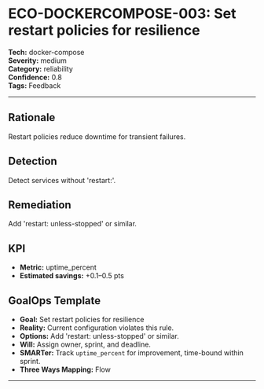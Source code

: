 # ECO-DOCKERCOMPOSE-003: Set restart policies for resilience

**Tech:** docker-compose  
**Severity:** medium  
**Category:** reliability  
**Confidence:** 0.8  
**Tags:** Feedback

---

## Rationale
Restart policies reduce downtime for transient failures.

## Detection
Detect services without 'restart:'.

## Remediation
Add 'restart: unless-stopped' or similar.

## KPI
- **Metric:** uptime_percent  
- **Estimated savings:** +0.1–0.5 pts

## GoalOps Template
- **Goal:** Set restart policies for resilience  
- **Reality:** Current configuration violates this rule.  
- **Options:** Add 'restart: unless-stopped' or similar.  
- **Will:** Assign owner, sprint, and deadline.  
- **SMARTer:** Track `uptime_percent` for improvement, time-bound within sprint.  
- **Three Ways Mapping:** Flow

---

